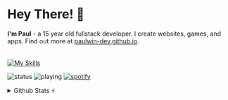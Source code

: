 # Hey There! 👋
**I'm Paul** - a 15 year old fullstack developer. I create websites, games, and apps. Find out more at [paulwin-dev.github.io](https://paulwin-dev.github.io/).

######

[![My Skills](https://skillicons.dev/icons?i=nodejs,express,html,css,js,mysql,git,java,kotlin,androidstudio,py,discord,lua,robloxstudio&theme=dark)](https://skillicons.dev)

![status](https://nocache.advaith.workers.dev?url=https://img.shields.io/endpoint?url=https://dev.discordprofiles.me/api/badge/status/834489773573406770?simple=true)
![playing](https://nocache.advaith.workers.dev?url=https://img.shields.io/endpoint?url=https://dev.discordprofiles.me/api/badge/playing/834489773573406770)
[![spotify](https://nocache.advaith.workers.dev?url=https://img.shields.io/endpoint?url=https://dev.discordprofiles.me/api/badge/spotify/834489773573406770)](https://dev.discordprofiles.me/openspotify/834489773573406770)

<details>
  <summary>Github Stats ⚡</summary>

  <a href="#">![Top Langs](https://github-readme-stats.vercel.app/api/top-langs/?username=paulwin-dev&layout=compact&theme=blueberry&count_private=true&hide_border=true)</a>
</details>
